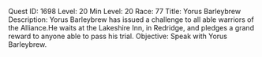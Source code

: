 Quest ID: 1698
Level: 20
Min Level: 20
Race: 77
Title: Yorus Barleybrew
Description: Yorus Barleybrew has issued a challenge to all able warriors of the Alliance.He waits at the Lakeshire Inn, in Redridge, and pledges a grand reward to anyone able to pass his trial.
Objective: Speak with Yorus Barleybrew.
